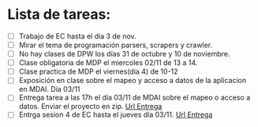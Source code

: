 # Lista de tareas:

- [ ]  Trabajo de EC hasta el dia 3 de nov.
- [ ]  Mirar el tema de programación parsers, scrapers y crawler.
- [ ] No hay clases de DPW los días 31 de octubre y 10 de noviembre. 
- [ ] Clase obligatoria de MDP el miercoles 02/11 de 13 a 14.
- [ ]  Clase practica de MDP el viernes(dia 4) de 10-12
- [ ] Exposición en clase sobre el mapeo y acceso a datos de la aplicacion en MDAI. Día 03/11
- [ ] Entrega tarea a las 17h el día 03/11 de MDAI sobre el mapeo o acceso a datos. Enviar el proyecto en zip. [Url Entrega](https://campusvirtual.unex.es/zonauex/avuex/mod/assign/view.php?id=1543499)
- [ ] Entrga sesion 4 de EC hasta el jueves día 03/11. [Url Entrega](https://campusvirtual.unex.es/zonauex/avuex/mod/assign/view.php?id=1542746)
